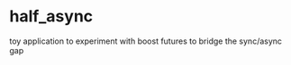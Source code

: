 half_async
==========

toy application to experiment with boost futures to bridge the sync/async gap
